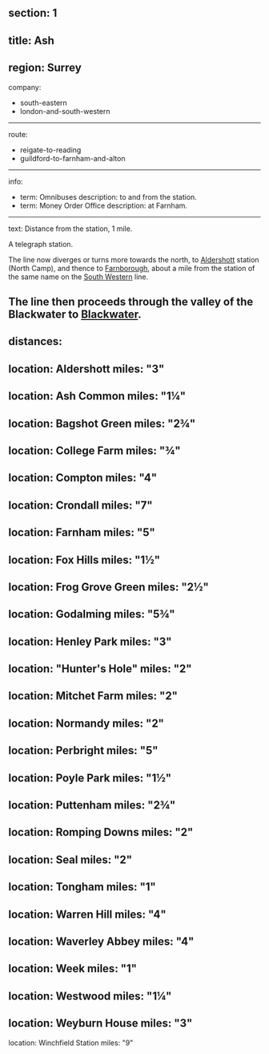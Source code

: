 section: 1
----
title: Ash
----
region: Surrey
----
company:
- south-eastern
- london-and-south-western
----
route:
- reigate-to-reading
- guildford-to-farnham-and-alton
----
info:
- term: Omnibuses
  description: to and from the station.
- term: Money Order Office
  description: at Farnham.
----
text: Distance from the station, 1 mile.

A telegraph station.

The line now diverges or turns more towards the north, to [Aldershott](/stations/aldershott) station (North Camp), and thence to [Farnborough](/stations/farnborough-north), about a mile from the station of the same name on the [South Western](/routes/london-to-southampton-dorchester-and-weymouth) line.

The line then proceeds through the valley of the Blackwater to [Blackwater](/stations/blackwater).
----
distances:
-
  location: Aldershott
  miles: "3"
-
  location: Ash Common
  miles: "1¼"
-
  location: Bagshot Green
  miles: "2¾"
-
  location: College Farm
  miles: "¾"
-
  location: Compton
  miles: "4"
-
  location: Crondall
  miles: "7"
-
  location: Farnham
  miles: "5"
-
  location: Fox Hills
  miles: "1½"
-
  location: Frog Grove Green
  miles: "2½"
-
  location: Godalming
  miles: "5¾"
-
  location: Henley Park
  miles: "3"
-
  location: "Hunter's Hole"
  miles: "2"
-
  location: Mitchet Farm
  miles: "2"
-
  location: Normandy
  miles: "2"
-
  location: Perbright
  miles: "5"
-
  location: Poyle Park
  miles: "1½"
-
  location: Puttenham
  miles: "2¾"
-
  location: Romping Downs
  miles: "2"
-
  location: Seal
  miles: "2"
-
  location: Tongham
  miles: "1"
-
  location: Warren Hill
  miles: "4"
-
  location: Waverley Abbey
  miles: "4"
-
  location: Week
  miles: "1"
-
  location: Westwood
  miles: "1¼"
-
  location: Weyburn House
  miles: "3"
-
  location: Winchfield Station
  miles: "9"
